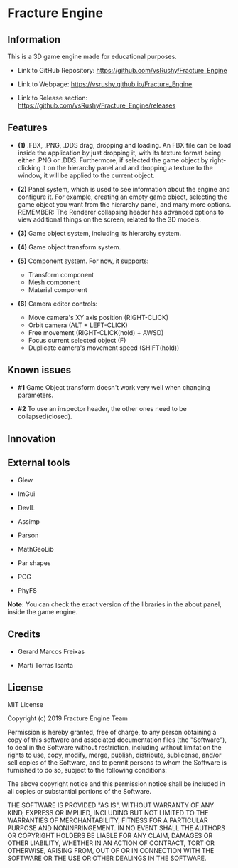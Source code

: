 ﻿# Fracture Engine

## Information

This is a 3D game engine made for educational purposes.

- Link to GitHub Repository: https://github.com/vsRushy/Fracture_Engine

- Link to Webpage: https://vsrushy.github.io/Fracture_Engine

- Link to Release section: https://github.com/vsRushy/Fracture_Engine/releases

## Features

- **(1)** .FBX, .PNG, .DDS drag, dropping and loading. An FBX file can be load inside the application by just dropping it, with its texture format being either .PNG or .DDS. Furthermore, if selected the game object by right-clicking it on the hierarchy panel and and dropping a texture to the window, it will be applied to the current object.

- **(2)** Panel system, which is used to see information about the engine and configure it. For example, creating an empty game object, selecting the game object you want from the hierarchy panel, and many more options. REMEMBER: The Renderer collapsing header has advanced options to view additional things on the screen, related to the 3D models.

- **(3)** Game object system, including its hierarchy system.

- **(4)** Game object transform system.

- **(5)** Component system. For now, it supports:
    - Transform component
    - Mesh component
    - Material component

- **(6)** Camera editor controls:
    - Move camera's XY axis position (RIGHT-CLICK)
    - Orbit camera (ALT + LEFT-CLICK)
    - Free movement (RIGHT-CLICK(hold) + AWSD)
    - Focus current selected object (F)
    - Duplicate camera's movement speed (SHIFT(hold))

## Known issues

- **#1** Game Object transform doesn't work very well when changing parameters.

- **#2** To use an inspector header, the other ones need to be collapsed(closed).

## Innovation

## External tools

- Glew

- ImGui

- DevIL

- Assimp

- Parson

- MathGeoLib

- Par shapes

- PCG

- PhyFS

**Note:** You can check the exact version of the libraries in the about panel, inside the game engine.

## Credits

- Gerard Marcos Freixas

- Martí Torras Isanta

## License

MIT License

Copyright (c) 2019 Fracture Engine Team

Permission is hereby granted, free of charge, to any person obtaining a copy
of this software and associated documentation files (the "Software"), to deal
in the Software without restriction, including without limitation the rights
to use, copy, modify, merge, publish, distribute, sublicense, and/or sell
copies of the Software, and to permit persons to whom the Software is
furnished to do so, subject to the following conditions:

The above copyright notice and this permission notice shall be included in all
copies or substantial portions of the Software.

THE SOFTWARE IS PROVIDED "AS IS", WITHOUT WARRANTY OF ANY KIND, EXPRESS OR
IMPLIED, INCLUDING BUT NOT LIMITED TO THE WARRANTIES OF MERCHANTABILITY,
FITNESS FOR A PARTICULAR PURPOSE AND NONINFRINGEMENT. IN NO EVENT SHALL THE
AUTHORS OR COPYRIGHT HOLDERS BE LIABLE FOR ANY CLAIM, DAMAGES OR OTHER
LIABILITY, WHETHER IN AN ACTION OF CONTRACT, TORT OR OTHERWISE, ARISING FROM,
OUT OF OR IN CONNECTION WITH THE SOFTWARE OR THE USE OR OTHER DEALINGS IN THE
SOFTWARE.